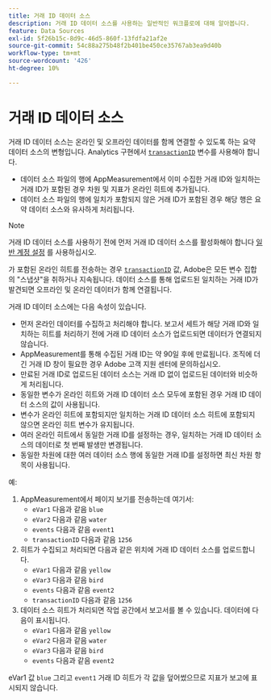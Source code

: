 ```yaml
---
title: 거래 ID 데이터 소스
description: 거래 ID 데이터 소스를 사용하는 일반적인 워크플로에 대해 알아봅니다.
feature: Data Sources
exl-id: 5f26b15c-8d9c-46d5-860f-13fdfa21af2e
source-git-commit: 54c88a275b48f2b401be450ce35767ab3ea9d40b
workflow-type: tm+mt
source-wordcount: '426'
ht-degree: 10%

---
```


# 거래 ID 데이터 소스

거래 ID 데이터 소스는 온라인 및 오프라인 데이터를 함께 연결할 수 있도록 하는 요약 데이터 소스의 변형입니다. Analytics 구현에서 [`transactionID`](/help/implement/vars/page-vars/transactionid.md) 변수를 사용해야 합니다.

* 데이터 소스 파일의 행에 AppMeasurement에서 이미 수집한 거래 ID와 일치하는 거래 ID가 포함된 경우 차원 및 지표가 온라인 히트에 추가됩니다.
* 데이터 소스 파일의 행에 일치가 포함되지 않은 거래 ID가 포함된 경우 해당 행은 요약 데이터 소스와 유사하게 처리됩니다.

>[!NOTE]
>
>거래 ID 데이터 소스를 사용하기 전에 먼저 거래 ID 데이터 소스를 활성화해야 합니다 [일반 계정 설정](/help/admin/admin/c-manage-report-suites/c-edit-report-suites/general/general-acct-settings-admin.md) 를 사용하십시오.

가 포함된 온라인 히트를 전송하는 경우 [`transactionID`](/help/implement/vars/page-vars/transactionid.md) 값, Adobe은 모든 변수 집합의 &quot;스냅샷&quot;을 취하거나 지속됩니다. 데이터 소스를 통해 업로드된 일치하는 거래 ID가 발견되면 오프라인 및 온라인 데이터가 함께 연결됩니다.

거래 ID 데이터 소스에는 다음 속성이 있습니다.

* 먼저 온라인 데이터를 수집하고 처리해야 합니다. 보고서 세트가 해당 거래 ID와 일치하는 히트를 처리하기 전에 거래 ID 데이터 소스가 업로드되면 데이터가 연결되지 않습니다.
* AppMeasurement를 통해 수집된 거래 ID는 약 90일 후에 만료됩니다. 조직에 더 긴 거래 ID 창이 필요한 경우 Adobe 고객 지원 센터에 문의하십시오.
* 만료된 거래 ID로 업로드된 데이터 소스는 거래 ID 없이 업로드된 데이터와 비슷하게 처리됩니다.
* 동일한 변수가 온라인 히트와 거래 ID 데이터 소스 모두에 포함된 경우 거래 ID 데이터 소스의 값이 사용됩니다.
* 변수가 온라인 히트에 포함되지만 일치하는 거래 ID 데이터 소스 히트에 포함되지 않으면 온라인 히트 변수가 유지됩니다.
* 여러 온라인 히트에서 동일한 거래 ID를 설정하는 경우, 일치하는 거래 ID 데이터 소스의 데이터로 첫 번째 발생만 변경됩니다.
* 동일한 차원에 대한 여러 데이터 소스 행에 동일한 거래 ID를 설정하면 최신 차원 항목이 사용됩니다.

예:

1. AppMeasurement에서 페이지 보기를 전송하는데 여기서:
   * `eVar1` 다음과 같음 `blue`
   * `eVar2` 다음과 같음 `water`
   * `events` 다음과 같음 `event1`
   * `transactionID` 다음과 같음 `1256`
2. 히트가 수집되고 처리되면 다음과 같은 위치에 거래 ID 데이터 소스를 업로드합니다.
   * `eVar1` 다음과 같음 `yellow`
   * `eVar3` 다음과 같음 `bird`
   * `events` 다음과 같음 `event2`
   * `transactionID` 다음과 같음 `1256`
3. 데이터 소스 히트가 처리되면 작업 공간에서 보고서를 볼 수 있습니다. 데이터에 다음이 표시됩니다.
   * `eVar1` 다음과 같음 `yellow`
   * `eVar2` 다음과 같음 `water`
   * `eVar3` 다음과 같음 `bird`
   * `events` 다음과 같음 `event2`

eVar1 값 `blue` 그리고 `event1` 거래 ID 히트가 각 값을 덮어썼으므로 지표가 보고에 표시되지 않습니다.
